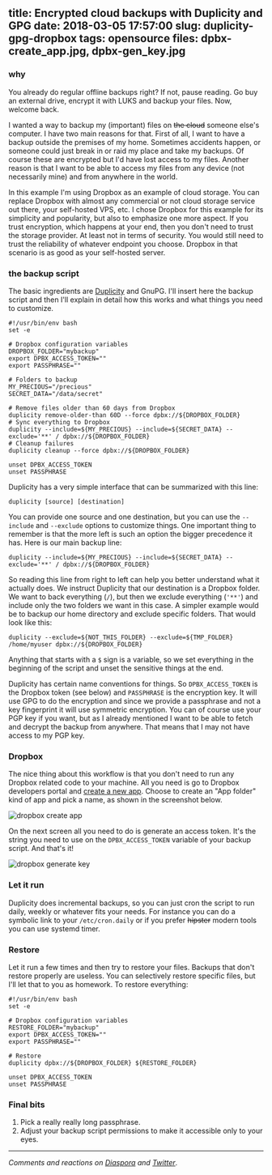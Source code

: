 title: Encrypted cloud backups with Duplicity and GPG
date: 2018-03-05 17:57:00
slug: duplicity-gpg-dropbox
tags: opensource
files: dpbx-create_app.jpg, dpbx-gen_key.jpg
---

### why

You already do regular offline backups right? If not, pause reading. Go buy an external drive, encrypt it with LUKS and backup your files. Now, welcome back.

I wanted a way to backup my (important) files on <s>the cloud</s> someone else's computer. I have two main reasons for that. First of all, I want to have a backup outside the premises of my home. Sometimes accidents happen, or someone could just break in or raid my place and take my backups. Of course these are encrypted but I'd have lost access to my files. Another reason is that I want to be able to access my files from any device (not necessarily mine) and from anywhere in the world.

In this example I'm using Dropbox as an example of cloud storage. You can replace Dropbox with almost any commercial or not cloud storage service out there, your self-hosted VPS, etc. I chose Dropbox for this example for its simplicity and popularity, but also to emphasize one more aspect. If you trust encryption, which happens at your end, then you don't need to trust the storage provider. At least not in terms of security. You would still need to trust the reliability of whatever endpoint you choose. Dropbox in that scenario is as good as your self-hosted server.

### the backup script

The basic ingredients are [Duplicity](http://duplicity.nongnu.org/) and GnuPG. I'll insert here the backup script and then I'll explain in detail how this works and what things you need to customize.

    #!/usr/bin/env bash
    set -e

    # Dropbox configuration variables
    DROPBOX_FOLDER="mybackup"
    export DPBX_ACCESS_TOKEN=""
    export PASSPHRASE=""

    # Folders to backup
    MY_PRECIOUS="/precious"
    SECRET_DATA="/data/secret"

    # Remove files older than 60 days from Dropbox
    duplicity remove-older-than 60D --force dpbx://${DROPBOX_FOLDER}
    # Sync everything to Dropbox
    duplicity --include=${MY_PRECIOUS} --include=${SECRET_DATA} --exclude='**' / dpbx://${DROPBOX_FOLDER}
    # Cleanup failures
    duplicity cleanup --force dpbx://${DROPBOX_FOLDER}

    unset DPBX_ACCESS_TOKEN
    unset PASSPHRASE

Duplicity has a very simple interface that can be summarized with this line:

    duplicity [source] [destination]

You can provide one source and one destination, but you can use the `--include` and `--exclude` options to customize things. One important thing to remember is that the more left is such an option the bigger precedence it has. Here is our main backup line:

    duplicity --include=${MY_PRECIOUS} --include=${SECRET_DATA} --exclude='**' / dpbx://${DROPBOX_FOLDER}

So reading this line from right to left can help you better understand what it actually does. We instruct Duplicity that our destination is a Dropbox folder. We want to back everything (`/`), but then we exclude everything (`'**'`) and include only the two folders we want in this case. A simpler example would be to backup our home directory and exclude specific folders. That would look like this:

    duplicity --exclude=${NOT_THIS_FOLDER} --exclude=${TMP_FOLDER} /home/myuser dpbx://${DROPBOX_FOLDER}

Anything that starts with a `$` sign is a variable, so we set everything in the beginning of the script and unset the sensitive things at the end.

Duplicity has certain name conventions for things. So `DPBX_ACCESS_TOKEN` is the Dropbox token (see below) and `PASSPHRASE` is the encryption key. It will use GPG to do the encryption and since we provide a passphrase and not a key fingerprint it will use symmetric encryption. You can of course use your PGP key if you want, but as I already mentioned I want to be able to fetch and decrypt the backup from anywhere. That means that I may not have access to my PGP key.

### Dropbox

The nice thing about this workflow is that you don't need to run any Dropbox related code to your machine. All you need is go to Dropbox developers portal and [create a new app](https://www.dropbox.com/developers/apps/create). Choose to create an "App folder" kind of app and pick a name, as shown in the screenshot below.

![dropbox create app](dpbx-create_app.jpg)

On the next screen all you need to do is generate an access token. It's the string you need to use on the `DPBX_ACCESS_TOKEN` variable of your backup script. And that's it!

![dropbox generate key](dpbx-gen_key.jpg)

### Let it run

Duplicity does incremental backups, so you can just cron the script to run daily, weekly or whatever fits your needs. For instance you can do a symbolic link to your `/etc/cron.daily` or if you prefer <s>hipster</s> modern tools you can use systemd timer.

### Restore

Let it run a few times and then try to restore your files. Backups that don't restore properly are useless. You can selectively restore specific files, but I'll let that to you as homework. To restore everything:

    #!/usr/bin/env bash
    set -e

    # Dropbox configuration variables
    RESTORE_FOLDER="mybackup"
    export DPBX_ACCESS_TOKEN=""
    export PASSPHRASE=""

    # Restore
    duplicity dpbx://${DROPBOX_FOLDER} ${RESTORE_FOLDER}

    unset DPBX_ACCESS_TOKEN
    unset PASSPHRASE


### Final bits

1. Pick a really really long passphrase.
2. Adjust your backup script permissions to make it accessible only to your eyes.

<hr>

*Comments and reactions on [Diaspora](https://librenet.gr/posts/1787179) and [Twitter](https://twitter.com/comzeradd/status/970703206165643264)*.
